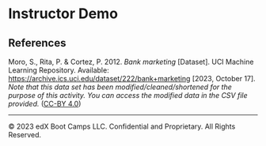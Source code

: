 # Instructor Demo

## References

Moro, S., Rita, P. & Cortez, P. 2012. *Bank marketing* [Dataset]. UCI Machine Learning Repository. Available: https://archive.ics.uci.edu/dataset/222/bank+marketing [2023, October 17]. *Note that this data set has been modified/cleaned/shortened for the purpose of this activity. You can access the modified data in the CSV file provided.* ([CC-BY 4.0](https://creativecommons.org/licenses/by/4.0/legalcode))

---

© 2023 edX Boot Camps LLC. Confidential and Proprietary. All Rights Reserved.
